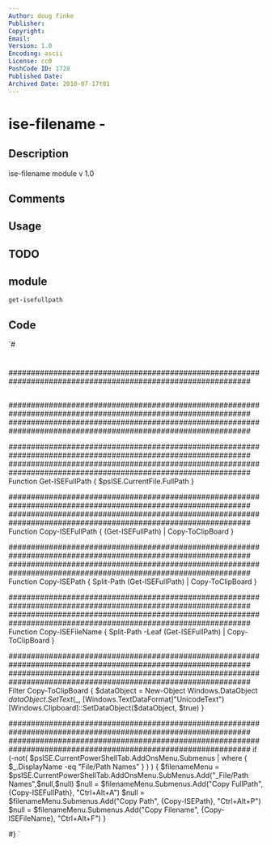 ```yaml
---
Author: doug finke
Publisher: 
Copyright: 
Email: 
Version: 1.0
Encoding: ascii
License: cc0
PoshCode ID: 1728
Published Date: 
Archived Date: 2010-07-17t01
---
```


# ise-filename - 

## Description

ise-filename module v 1.0

## Comments



## Usage



## TODO



## module

`get-isefullpath`

## Code

`#
 #
 ##############################################################################################################
 ##
 ##
 ##
 ##############################################################################################################
 ##############################################################################################################
 
 ##############################################################################################################
 ##############################################################################################################
 Function Get-ISEFullPath {
     $psISE.CurrentFile.FullPath
 }
 
 ##############################################################################################################
 ##############################################################################################################
 Function Copy-ISEFullPath {
     (Get-ISEFullPath) | Copy-ToClipBoard 
 }
 
 ##############################################################################################################
 ##############################################################################################################
 Function Copy-ISEPath {
    Split-Path (Get-ISEFullPath) | Copy-ToClipBoard 
 }
 
 ##############################################################################################################
 ##############################################################################################################
 Function Copy-ISEFileName {
    Split-Path -Leaf (Get-ISEFullPath) | Copy-ToClipBoard 
 }
 
 ##############################################################################################################
 ##############################################################################################################
 Filter Copy-ToClipBoard {
     $dataObject = New-Object Windows.DataObject 
     $dataObject.SetText($_, [Windows.TextDataFormat]"UnicodeText") 
     [Windows.Clipboard]::SetDataObject($dataObject, $true)
 }
 
 ##############################################################################################################
 ##############################################################################################################
 if (-not( $psISE.CurrentPowerShellTab.AddOnsMenu.Submenus | where { $_.DisplayName -eq "File/Path Names" } ) )
 {
 	$filenameMenu = $psISE.CurrentPowerShellTab.AddOnsMenu.SubMenus.Add("_File/Path Names",$null,$null) 
 	$null = $filenameMenu.Submenus.Add("Copy FullPath", {Copy-ISEFullPath}, "Ctrl+Alt+A")
 	$null = $filenameMenu.Submenus.Add("Copy Path", {Copy-ISEPath}, "Ctrl+Alt+P")
 	$null = $filenameMenu.Submenus.Add("Copy Filename", {Copy-ISEFileName}, "Ctrl+Alt+F")
 }
 
 #}
`

